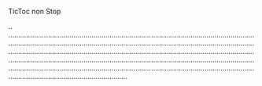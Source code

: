 TicToc non Stop

..
........................................................................................................................................................................................................................................................................................................................................................................................................................................................................................................................................................................................................................................................................................................